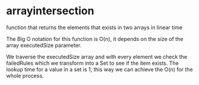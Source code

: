 # arrayintersection
function that returns the elements that exists in two arrays in linear time

The Big O notation for this function is O(n), it depends on the size of the array executedSize parameter.

We traverse the executedSize array and with every element we check the failedRules which we transform into a Set to see if the item exists.
The lookup time for a value in a set is 1, this way we can achieve the O(n) for the whole process.